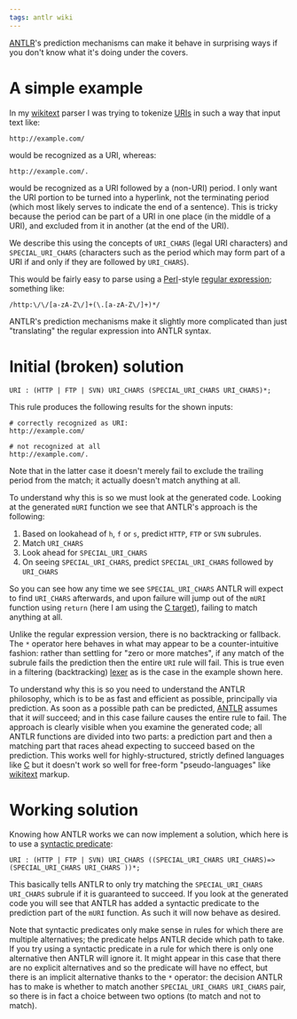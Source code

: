 ```yaml
---
tags: antlr wiki
---
```


[ANTLR](/wiki/ANTLR)'s prediction mechanisms can make it behave in surprising ways if you don't know what it's doing under the covers.

# A simple example

In my [wikitext](/wiki/wikitext) parser I was trying to tokenize [URIs](/wiki/URIs) in such a way that input text like:

    http://example.com/

would be recognized as a URI, whereas:

    http://example.com/.

would be recognized as a URI followed by a (non-URI) period. I only want the URI portion to be turned into a hyperlink, not the terminating period (which most likely serves to indicate the end of a sentence). This is tricky because the period can be part of a URI in one place (in the middle of a URI), and excluded from it in another (at the end of the URI).

We describe this using the concepts of `URI_CHARS` (legal URI characters) and `SPECIAL_URI_CHARS` (characters such as the period which may form part of a URI if and only if they are followed by `URI_CHARS`).

This would be fairly easy to parse using a [Perl](/wiki/Perl)-style [regular expression](/wiki/regular_expression); something like:

    /http:\/\/[a-zA-Z\/]+(\.[a-zA-Z\/]+)*/

ANTLR's prediction mechanisms make it slightly more complicated than just "translating" the regular expression into ANTLR syntax.

# Initial (broken) solution

    URI : (HTTP | FTP | SVN) URI_CHARS (SPECIAL_URI_CHARS URI_CHARS)*;

This rule produces the following results for the shown inputs:

    # correctly recognized as URI:
    http://example.com/

    # not recognized at all
    http://example.com/.

Note that in the latter case it doesn't merely fail to exclude the trailing period from the match; it actually doesn't match anything at all.

To understand why this is so we must look at the generated code. Looking at the generated `mURI` function we see that ANTLR's approach is the following:

1.  Based on lookahead of `h`, `f` or `s`, predict `HTTP`, `FTP` or `SVN` subrules.
2.  Match `URI_CHARS`
3.  Look ahead for `SPECIAL_URI_CHARS`
4.  On seeing `SPECIAL_URI_CHARS`, predict `SPECIAL_URI_CHARS` followed by `URI_CHARS`

So you can see how any time we see `SPECIAL_URI_CHARS` ANTLR will expect to find `URI_CHARS` afterwards, and upon failure will jump out of the `mURI` function using `return` (here I am using the [C target](/wiki/C_target)), failing to match anything at all.

Unlike the regular expression version, there is no backtracking or fallback. The `*` operator here behaves in what may appear to be a counter-intuitive fashion: rather than settling for "zero or more matches", if any match of the subrule fails the prediction then the entire `URI` rule will fail. This is true even in a filtering (backtracking) [lexer](/wiki/lexer) as is the case in the example shown here.

To understand why this is so you need to understand the ANTLR philosophy, which is to be as fast and efficient as possible, principally via prediction. As soon as a possible path can be predicted, [ANTLR](/wiki/ANTLR) assumes that it _will_ succeed; and in this case failure causes the entire rule to fail. The approach is clearly visible when you examine the generated code; all ANTLR functions are divided into two parts: a prediction part and then a matching part that races ahead expecting to succeed based on the prediction. This works well for highly-structured, strictly defined languages like [C](/wiki/C) but it doesn't work so well for free-form "pseudo-languages" like [wikitext](/wiki/wikitext) markup.

# Working solution

Knowing how ANTLR works we can now implement a solution, which here is to use a [syntactic predicate](/wiki/syntactic_predicate):

    URI : (HTTP | FTP | SVN) URI_CHARS ((SPECIAL_URI_CHARS URI_CHARS)=> (SPECIAL_URI_CHARS URI_CHARS ))*;

This basically tells ANTLR to only try matching the `SPECIAL_URI_CHARS URI_CHARS` subrule if it is guaranteed to succeed. If you look at the generated code you will see that ANTLR has added a syntactic predicate to the prediction part of the `mURI` function. As such it will now behave as desired.

Note that syntactic predicates only make sense in rules for which there are multiple alternatives; the predicate helps ANTLR decide which path to take. If you try using a syntactic predicate in a rule for which there is only one alternative then ANTLR will ignore it. It might appear in this case that there are no explicit alternatives and so the predicate will have no effect, but there is an implicit alternative thanks to the `*` operator: the decision ANTLR has to make is whether to match another `SPECIAL_URI_CHARS URI_CHARS` pair, so there is in fact a choice between two options (to match and not to match).
